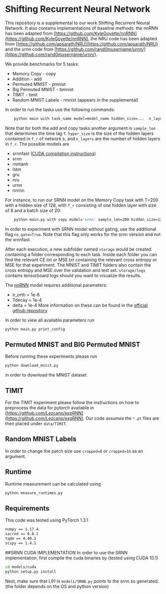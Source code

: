 # Shifting Recurrent Neural Network

This repository is a supplemental to our work Shifting Recurrent Neural Network. It also contains implementations of baseline methods: the nnRNN has been adapted from [https://github.com/KyleGoyette/nnRNN](https://github.com/KyleGoyette/nnRNN), the NRU code has been adapted from [https://github.com/apsarath/NRU](https://github.com/apsarath/NRU) and the urnn code from [https://github.com/rand0musername/urnn/](https://github.com/rand0musername/urnn/).
 


We provide benchmarks for 5 tasks:
* Memory Copy - copy
* Addition - add
* Permuted MNIST - pmnist
* Big Permuted MNIST - bmnist
* TIMIT - timit
* Random MNIST Labels - rmnist (appears in the supplemental)
 
In order to run the tasks use the following commands:

```bash
    python main with task_name model=model_name hidden_size=...  n_layers=... hyper_size=... batch_size=... optimizer=...
```
Note that for both the add and copy tasks another argument is ```sample_len``` that determines the time lag ```T```. ```hyper_size``` is the size of the hidden layers contained in ```f_r``` of network ```b```, and ```n_layers``` are the number of hidden layers in ```f_r```.
The possible models are
* srnnfast ([CUDA compilation instructions](./README.md#SRNN-CUDA-IMPLEMENTATION))
* srnn
* rnntanh
* lstm
* gru
* nru
* urnn
* nnrnn

For instance, to run our SRNN model on the Memory Copy task with T=200 with a hidden size of 128, with ```f_r``` consisting of one hidden layer with size of 8 and a batch size of 20:
```bash
    python main.py with copy model='srnn' sample_len=200 hidden_size=128 hyper_size=8 batch_size=20 optimizer=rmsprop
``` 

In order to experiment with SRNN model without gating, use the additional flag ```no_gate=True```. Note that this flag only works for the srnn version and not the srnnfast.

After each execution, a new subfolder named ```storage``` would be created containing a folder corresponding to each task. Inside each folder you can find the relevant CE.txt or MSE.txt containing the relevant cross entropy or MSE for that experiment. The MNIST and TIMIT folders also contain the cross entropy and MSE over the validation and test set. ```storage/logs``` contains tensorboard logs should you want to visualize the results.

The [nnRNN](https://github.com/KyleGoyette/nnRNN) model requires additional parameters:
*    lr_orth = 1e-6 
*    Tdecay = 1e-4 
*    delta = 1e-4 
More information on these can be found in the [official github repository](https://github.com/KyleGoyette/nnRNN)

In order to view all available parameters run
```bash
python main.py print_config
```

## Permuted MNIST and BIG Permuted MNIST
Before running these experiments please run 
```bash
python download_mnist.py
```
in order to download the MNIST dataset.

## TIMIT
For the TIMIT experiment please follow the instructions on how to preprocess the data for pytorch available in [https://github.com/Lezcano/expRNN](https://github.com/Lezcano/expRNN). Our code assumes the ```*.pt``` files are then placed under ```data/TIMIT```. 

## Random MNIST Labels
In order to change the patch size use ```cropped=8``` or ```cropped=16``` as an argument.

## Runtime
Runtime measurement can be calculated using 
```bash
python measure_runtimes.py
```

## Requirements
This code was tested using PyTorch 1.3.1
```bash
numpy == 1.17.4
sacred == 0.8.1
tqdm == 4.40.2
scipy == 1.4.1

```

##SRNN CUDA IMPLEMENTATION
In order to use the SRNN implementation, first compile the cuda binaries by (tested using CUDA 10.1)
```bash
cd models/cuda
python setup.py install
```
Next, make sure that L91 in ```models/SRNN.py``` points to the srnn.so generated. (the folder depends on the OS and python version)

